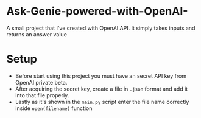 # Ask-Genie-powered-with-OpenAI-
A small project that I've created with OpenAI API. It simply takes inputs and returns an answer value 

# Setup
 - Before start using this project you must have an secret API key from OpenAI private beta.
 - After acquiring the secret key, create a file in `.json` format and add it into that file properly.
 - Lastly as it's shown in the `main.py` script enter the file name correctly inside `open(filename)` function